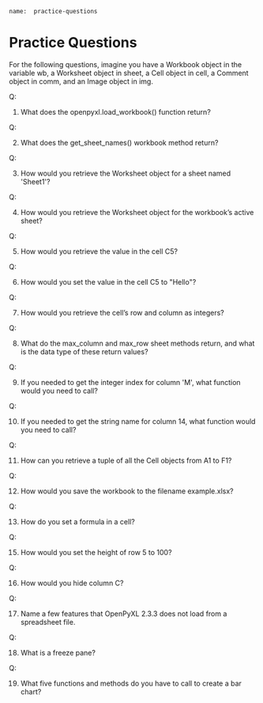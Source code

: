 ```ngMeta
name:  practice-questions
```
# Practice Questions
For the following questions, imagine you have a Workbook object in the variable wb, a Worksheet object in sheet, a Cell object in cell, a Comment object in comm, and an Image object in img.


Q:

1. What does the openpyxl.load_workbook() function return?

Q:

2. What does the get_sheet_names() workbook method return?

Q:

3. How would you retrieve the Worksheet object for a sheet named 'Sheet1'?

Q:

4. How would you retrieve the Worksheet object for the workbook’s active sheet?

Q:

5. How would you retrieve the value in the cell C5?

Q:

6. How would you set the value in the cell C5 to "Hello"?

Q:

7. How would you retrieve the cell’s row and column as integers?

Q:

8. What do the max_column and max_row sheet methods return, and what is the data type of these return values?

Q:

9. If you needed to get the integer index for column 'M', what function would you need to call?

Q:

10. If you needed to get the string name for column 14, what function would you need to call?

Q:

11. How can you retrieve a tuple of all the Cell objects from A1 to F1?

Q:

12. How would you save the workbook to the filename example.xlsx?

Q:

13. How do you set a formula in a cell?

Q:

15. How would you set the height of row 5 to 100?

Q:

16. How would you hide column C?

Q:

17. Name a few features that OpenPyXL 2.3.3 does not load from a spreadsheet file.

Q:

18. What is a freeze pane?

Q:

19. What five functions and methods do you have to call to create a bar chart?

